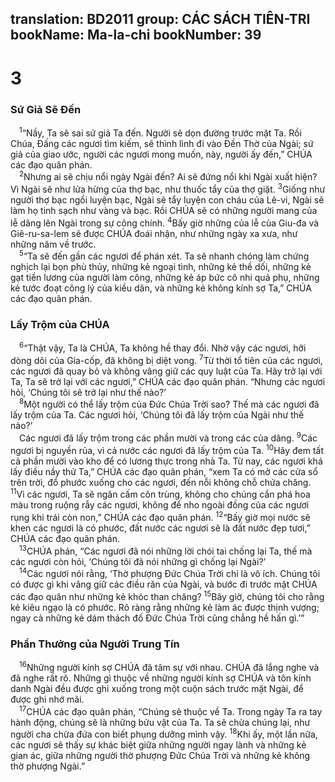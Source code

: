 translation: BD2011
group: CÁC SÁCH TIÊN-TRI
bookName: Ma-la-chi 
bookNumber: 39
-------

<div class="title"><h1>3</h1><h3>Sứ Giả Sẽ Ðến</h3></div>
<span class="verse ma_3_1"> <sup>1</sup>“Nầy, Ta sẽ sai sứ giả Ta đến. Người sẽ dọn đường trước mặt Ta. Rồi Chúa, Ðấng các ngươi tìm kiếm, sẽ thình lình đi vào Ðền Thờ của Ngài; sứ giả của giao ước, người các ngươi mong muốn, này, người ấy đến,” CHÚA các đạo quân phán.<br/></span>
<span class="verse ma_3_2"> <sup>2</sup>Nhưng ai sẽ chịu nổi ngày Ngài đến? Ai sẽ đứng nổi khi Ngài xuất hiện? Vì Ngài sẽ như lửa hừng của thợ bạc, như thuốc tẩy của thợ giặt. </span>
<span class="verse ma_3_3"><sup>3</sup>Giống như người thợ bạc ngồi luyện bạc, Ngài sẽ tẩy luyện con cháu của Lê-vi, Ngài sẽ làm họ tinh sạch như vàng và bạc. Rồi CHÚA sẽ có những người mang của lễ dâng lên Ngài trong sự công chính. </span>
<span class="verse ma_3_4"><sup>4</sup>Bấy giờ những của lễ của Giu-đa và Giê-ru-sa-lem sẽ được CHÚA đoái nhận, như những ngày xa xưa, như những năm về trước.<br/></span>
<span class="verse ma_3_5"> <sup>5</sup>“Ta sẽ đến gần các ngươi để phán xét. Ta sẽ nhanh chóng làm chứng nghịch lại bọn phù thủy, những kẻ ngoại tình, những kẻ thề dối, những kẻ gạt tiền lương của người làm công, những kẻ áp bức cô nhi quả phụ, những kẻ tước đoạt công lý của kiều dân, và những kẻ không kính sợ Ta,” CHÚA các đạo quân phán.<br/></span>
<div class="title"><h3>Lấy Trộm của CHÚA</h3></div>
<span class="verse ma_3_6"> <sup>6</sup>“Thật vậy, Ta là CHÚA, Ta không hề thay đổi. Nhờ vậy các ngươi, hỡi dòng dõi của Gia-cốp, đã không bị diệt vong. </span>
<span class="verse ma_3_7"><sup>7</sup>Từ thời tổ tiên của các ngươi, các ngươi đã quay bỏ và không vâng giữ các quy luật của Ta. Hãy trở lại với Ta, Ta sẽ trở lại với các ngươi,” CHÚA các đạo quân phán. “Nhưng các ngươi hỏi, ‘Chúng tôi sẽ trở lại như thế nào?’<br/></span>
<span class="verse ma_3_8"> <sup>8</sup>Một người có thể lấy trộm của Ðức Chúa Trời sao? Thế mà các ngươi đã lấy trộm của Ta. Các ngươi hỏi, ‘Chúng tôi đã lấy trộm của Ngài như thế nào?’<br/> Các ngươi đã lấy trộm trong các phần mười và trong các của dâng. </span>
<span class="verse ma_3_9"><sup>9</sup>Các ngươi bị nguyền rủa, vì cả nước các ngươi đã lấy trộm của Ta. </span>
<span class="verse ma_3_10"><sup>10</sup>Hãy đem tất cả phần mười vào kho để có lương thực trong nhà Ta. Từ nay, các ngươi khá lấy điều nầy thử Ta,” CHÚA các đạo quân phán, “xem Ta có mở các cửa sổ trên trời, đổ phước xuống cho các ngươi, đến nỗi không chỗ chứa chăng. </span>
<span class="verse ma_3_11"><sup>11</sup>Vì các ngươi, Ta sẽ ngăn cấm côn trùng, không cho chúng cắn phá hoa màu trong ruộng rẫy các ngươi, không để nho ngoài đồng của các ngươi rụng khi trái còn non,” CHÚA các đạo quân phán. </span>
<span class="verse ma_3_12"><sup>12</sup>“Bấy giờ mọi nước sẽ khen các ngươi là có phước, đất nước các ngươi sẽ là đất nước đẹp tươi,” CHÚA các đạo quân phán.<br/></span>
<span class="verse ma_3_13"> <sup>13</sup>CHÚA phán, “Các ngươi đã nói những lời chói tai chống lại Ta, thế mà các ngươi còn hỏi, ‘Chúng tôi đã nói những gì chống lại Ngài?’<br/></span>
<span class="verse ma_3_14"> <sup>14</sup>Các ngươi nói rằng, ‘Thờ phượng Ðức Chúa Trời chỉ là vô ích. Chúng tôi có được gì khi vâng giữ các điều răn của Ngài, và bước đi trước mặt CHÚA các đạo quân như những kẻ khóc than chăng? </span>
<span class="verse ma_3_15"><sup>15</sup>Bây giờ, chúng tôi cho rằng kẻ kiêu ngạo là có phước. Rõ ràng rằng những kẻ làm ác được thịnh vượng; ngay cả những kẻ dám thách đố Ðức Chúa Trời cũng chẳng hề hấn gì.’”<br/></span>
<div class="title"><h3>Phần Thưởng của Người Trung Tín</h3></div>
<span class="verse ma_3_16"> <sup>16</sup>Những người kính sợ CHÚA đã tâm sự với nhau. CHÚA đã lắng nghe và đã nghe rất rõ. Những gì thuộc về những người kính sợ CHÚA và tôn kính danh Ngài đều được ghi xuống trong một cuộn sách trước mặt Ngài, để được ghi nhớ mãi.<br/></span>
<span class="verse ma_3_17"> <sup>17</sup>CHÚA các đạo quân phán, “Chúng sẽ thuộc về Ta. Trong ngày Ta ra tay hành động, chúng sẽ là những bửu vật của Ta. Ta sẽ chừa chúng lại, như người cha chừa đứa con biết phụng dưỡng mình vậy. </span>
<span class="verse ma_3_18"><sup>18</sup>Khi ấy, một lần nữa, các ngươi sẽ thấy sự khác biệt giữa những người ngay lành và những kẻ gian ác, giữa những người thờ phượng Ðức Chúa Trời và những kẻ không thờ phượng Ngài.”<br/></span>

